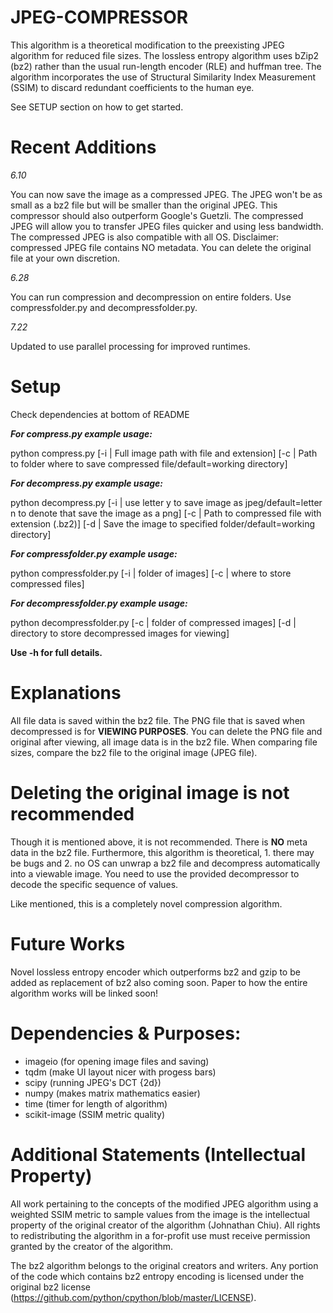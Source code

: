 # JPEG-COMPRESSOR

This algorithm is a theoretical modification to the preexisting JPEG algorithm for reduced file sizes. The lossless
entropy algorithm uses bZip2 (bz2) rather than the usual run-length encoder (RLE) and huffman tree. The algorithm incorporates the use of Structural Similarity Index Measurement (SSIM) to discard redundant coefficients to the human eye.

See SETUP section on how to get started.

# Recent Additions

*6.10*

You can now save the image as a compressed JPEG. The JPEG won't be as small as a bz2 file but will be smaller
than the original JPEG. This compressor should also outperform Google's Guetzli. The compressed JPEG will allow you to
transfer JPEG files quicker and using less bandwidth. The compressed JPEG is also compatible with all OS. Disclaimer:
compressed JPEG file contains NO metadata. You can delete the original file at your own discretion.

*6.28*

You can run compression and decompression on entire folders. Use compressfolder.py and decompressfolder.py.

*7.22*

Updated to use parallel processing for improved runtimes.

# Setup

Check dependencies at bottom of README

__*For compress.py example usage:*__

python compress.py [-i | Full image path with file and extension] [-c | Path to folder where to save compressed file/default=working directory]
 
__*For decompress.py example usage:*__

python decompress.py [-i | use letter y to save image as jpeg/default=letter n to denote that save the image as a png] [-c | Path to compressed file with extension (.bz2)] [-d | Save the image to specified folder/default=working directory]

__*For compressfolder.py example usage:*__

python compressfolder.py [-i | folder of images] [-c | where to store compressed files]

__*For decompressfolder.py example usage:*__

python decompressfolder.py [-c | folder of compressed images] [-d | directory to store decompressed images for viewing]

__Use -h for full details.__

# Explanations

All file data is saved within the bz2 file. The PNG file that is saved when decompressed is for __VIEWING PURPOSES__.
You can delete the PNG file and original after viewing, all image data is in the bz2 file.
When comparing file sizes, compare the bz2 file to the original image (JPEG file).

# Deleting the original image is not recommended

Though it is mentioned above, it is not recommended. There is __NO__ meta data in the bz2 file.
Furthermore, this algorithm is theoretical, 1. there may
be bugs and 2. no OS can unwrap a bz2 file and decompress automatically into a viewable image. You need to use the provided decompressor to decode the specific sequence of values.

Like mentioned, this is a completely novel compression algorithm.

# Future Works

Novel lossless entropy encoder which outperforms bz2 and gzip to be added as replacement of bz2 also coming soon.
Paper to how the entire algorithm works will be linked soon!

# Dependencies & Purposes:
 - imageio (for opening image files and saving)
 - tqdm (make UI layout nicer with progess bars)
 - scipy (running JPEG's DCT {2d})
 - numpy (makes matrix mathematics easier)
 - time (timer for length of algorithm)
 - scikit-image (SSIM metric quality)

# Additional Statements (Intellectual Property)
   
All work pertaining to the concepts of the modified JPEG algorithm using a weighted SSIM metric to sample values 
from the image is the intellectual property of the original creator of the algorithm (Johnathan Chiu). All rights to
redistributing the algorithm in a for-profit use must receive permission granted by the creator of the algorithm. 
   
The bz2 algorithm belongs to the original creators and writers. Any portion of the code which contains bz2 entropy 
encoding is licensed under the original bz2 license (https://github.com/python/cpython/blob/master/LICENSE).
